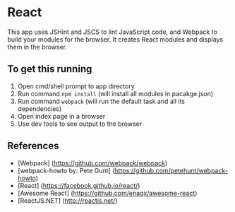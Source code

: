 # React
This app uses JSHint and JSCS to lint JavaScript code, and Webpack to build your modules for the browser. It creates React modules and displays them in the browser.

## To get this running
1. Open cmd/shell prompt to app directory
2. Run command ```npm install``` (will install all modules in pacakge.json)
3. Run command ```webpack``` (will run the default task and all its dependencies)
4. Open index page in a browser
5. Use dev tools to see output to the browser


## References
* [Webpack] (https://github.com/webpack/webpack)
* [webpack-howto by: Pete Gunt] (https://github.com/petehunt/webpack-howto)
* [React] (https://facebook.github.io/react/)
* [Awesome React] (https://github.com/enaqx/awesome-react)
* [ReactJS.NET] (http://reactjs.net/)
